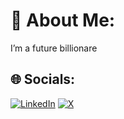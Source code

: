 # 💫 About Me:
I’m a future billionare<br>


## 🌐 Socials:
[![LinkedIn](https://img.shields.io/badge/LinkedIn-%230077B5.svg?logo=linkedin&logoColor=white)](https://linkedin.com/in/https://www.linkedin.com/in/tanay-tondare-1220202aa/?originalSubdomain=au) [![X](https://img.shields.io/badge/X-black.svg?logo=X&logoColor=white)](https://x.com/tanaytondare) 


